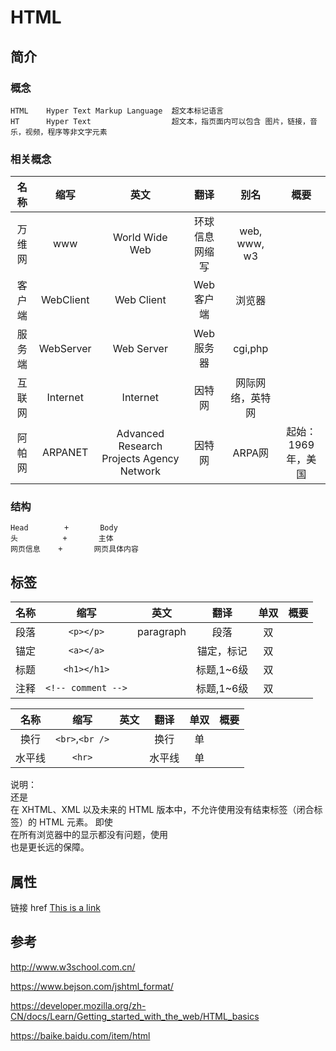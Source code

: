 HTML
==

## 简介

### 概念

    HTML    Hyper Text Markup Language  超文本标记语言
    HT      Hyper Text                  超文本，指页面内可以包含 图片，链接，音乐，视频，程序等非文字元素

### 相关概念

|名称      | 缩写    | 英文  | 翻译   | 别名     | 概要  |
| :-:      | :-:     | :-:   | :-:    | :-:      | :-:   |
|万维网    | www       | World Wide Web    | 环球信息网缩写   | web, www, w3      |   |
|客户端    | WebClient | Web Client        | Web客户端        | 浏览器            |   |
|服务端    | WebServer | Web Server        | Web服务器        | cgi,php           |   |
|互联网    | Internet  | Internet          | 因特网           | 网际网络，英特网  |   |
|阿帕网    | ARPANET   | Advanced Research Projects Agency Network | 因特网 | ARPA网  |  起始：1969年，美国  |

        
### 结构

    Head        +       Body
    头          +       主体
    网页信息    +       网页具体内容

## 标签

|名称      | 缩写    | 英文  | 翻译   | 单双     | 概要  |
| :-:      | :-:     | :-:   | :-:    | :-:      | :-:   |
| 段落     | `<p></p>`          | paragraph | 段落         |  双 |   |
| 锚定     | `<a></a>`          |           | 锚定，标记   |  双 |   |
| 标题     | `<h1></h1>`        |           | 标题,1~6级   |  双 |   |
| 注释     | `<!-- comment -->` |           | 标题,1~6级   |  双 |   |

|名称      | 缩写    | 英文  | 翻译   | 单双     | 概要  |
| :-:      | :-:     | :-:   | :-:    | :-:      | :-:   |
| 换行     | `<br>`,`<br />`    |           | 换行         |  单 |   |
| 水平线   | `<hr>`             |           | 水平线       |  单 |   |

说明：
    <br> 还是 <br />
    在 XHTML、XML 以及未来的 HTML 版本中，不允许使用没有结束标签（闭合标签）的 HTML 元素。
    即使 <br> 在所有浏览器中的显示都没有问题，使用 <br /> 也是更长远的保障。

## 属性

链接
    href
    <a href="http://www.w3school.com.cn">This is a link</a>


## 参考

http://www.w3school.com.cn/

https://www.bejson.com/jshtml_format/

https://developer.mozilla.org/zh-CN/docs/Learn/Getting_started_with_the_web/HTML_basics

https://baike.baidu.com/item/html